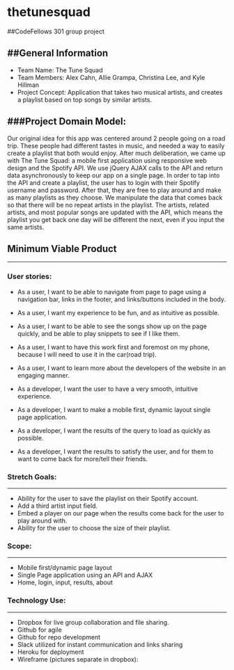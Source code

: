 # thetunesquad
##CodeFellows 301 group project

##General Information
---
* Team Name: The Tune Squad
* Team Members: Alex Cahn, Allie Grampa, Christina Lee, and Kyle Hillman
* Project Concept: Application that takes two musical artists, and creates a playlist based on top songs by similar artists.

###Project Domain Model:
---
Our original idea for this app was centered around 2 people going on a road trip. These people had different tastes in music, and needed a way to easily create a playlist that both would enjoy. After much deliberation, we came up with The Tune Squad: a mobile first application using responsive web design and the Spotify API. We use jQuery AJAX calls to the API and return data asynchronously to keep our app on a single page. In order to tap into the API and create a playlist, the user has to login with their Spotify username and password. After that, they are free to play around and make as many playlists as they choose.  We manipulate the data that comes back so that there will be no repeat artists in the playlist. The artists, related artists, and most popular songs are updated with the API, which means the playlist you get back one day will be different the next, even if you input the same artists.

## Minimum Viable Product
---
### User stories:
* As a user, I want to be able to navigate from page to page using a navigation bar, links in the footer, and links/buttons included in the body.
* As a user, I want my experience to be fun, and as intuitive as possible.
* As a user, I want to be able to see the songs show up on the page quickly, and be able to play snippets to see if I like them.
* As a user, I want to have this work first and foremost on my phone, because I will need to use it in the car(road trip).
* As a user, I want to learn more about the developers of the website in an engaging manner.

* As a developer, I want the user to have a very smooth, intuitive experience.
* As a developer, I want to make a mobile first, dynamic layout single page application.
* As a developer, I want the results of the query to load as quickly as possible.
* As a developer, I want the results to satisfy the user, and for them to want to come back for more/tell their friends.

### Stretch Goals:
---
* Ability for the user to save the playlist on their Spotify account.
* Add a third artist input field.
* Embed a player on our page when the results come back for the user to play around with.
* Ability for the user to choose the size of their playlist.

### Scope:
---
* Mobile first/dynamic page layout
* Single Page application using an API and AJAX
* Home, login, input, results, about

### Technology Use:
---
* Dropbox for live group collaboration and file sharing.
* Github for agile
* Github for repo development
* Slack utilized for instant communication and links sharing
* Heroku for deployment
* Wireframe (pictures separate in dropbox):
